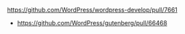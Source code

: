 https://github.com/WordPress/wordpress-develop/pull/7661

* https://github.com/WordPress/gutenberg/pull/66468
